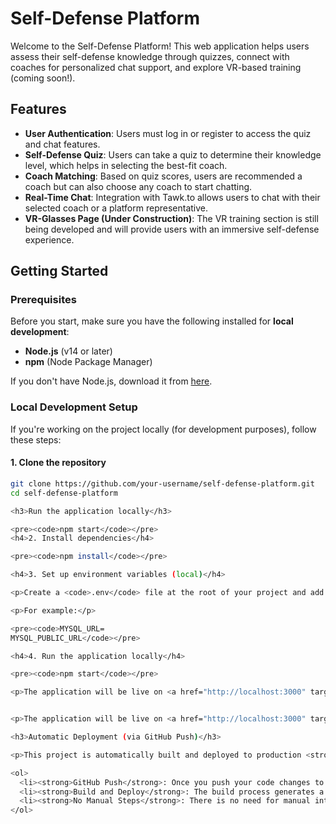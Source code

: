 # Self-Defense Platform

Welcome to the Self-Defense Platform! This web application helps users assess their self-defense knowledge through quizzes, connect with coaches for personalized chat support, and explore VR-based training (coming soon!).

## Features

- **User Authentication**: Users must log in or register to access the quiz and chat features.
- **Self-Defense Quiz**: Users can take a quiz to determine their knowledge level, which helps in selecting the best-fit coach.
- **Coach Matching**: Based on quiz scores, users are recommended a coach but can also choose any coach to start chatting.
- **Real-Time Chat**: Integration with Tawk.to allows users to chat with their selected coach or a platform representative.
- **VR-Glasses Page (Under Construction)**: The VR training section is still being developed and will provide users with an immersive self-defense experience.

## Getting Started

### Prerequisites

Before you start, make sure you have the following installed for **local development**:

- **Node.js** (v14 or later)
- **npm** (Node Package Manager)

If you don't have Node.js, download it from [here](https://nodejs.org/).

### Local Development Setup

If you're working on the project locally (for development purposes), follow these steps:

#### 1. Clone the repository

```bash
git clone https://github.com/your-username/self-defense-platform.git
cd self-defense-platform

<h3>Run the application locally</h3>

<pre><code>npm start</code></pre>
<h4>2. Install dependencies</h4>

<pre><code>npm install</code></pre>

<h4>3. Set up environment variables (local)</h4>

<p>Create a <code>.env</code> file at the root of your project and add the necessary configuration for your local development environment.</p>

<p>For example:</p>

<pre><code>MYSQL_URL=
MYSQL_PUBLIC_URL</code></pre>

<h4>4. Run the application locally</h4>

<pre><code>npm start</code></pre>

<p>The application will be live on <a href="http://localhost:3000" target="_blank">http://localhost:3000</a> by default.</p>


<p>The application will be live on <a href="http://localhost:3000" target="_blank">http://localhost:3000</a> by default.</p>

<h3>Automatic Deployment (via GitHub Push)</h3>

<p>This project is automatically built and deployed to production <strong>whenever changes are pushed to GitHub</strong>. Here’s how it works:</p>

<ol>
  <li><strong>GitHub Push</strong>: Once you push your code changes to the repository (usually to the <code>main</code> branch), the application will trigger the build and deployment automatically.</li>
  <li><strong>Build and Deploy</strong>: The build process generates a production-ready version of the app, and the deployment is automatically handled by your hosting platform (e.g., <strong>Vercel</strong>, <strong>Netlify</strong>, etc.).</li>
  <li><strong>No Manual Steps</strong>: There is no need for manual intervention in the deployment process. Once the code is pushed to GitHub, the deployment will occur automatically.</li>
</ol>

